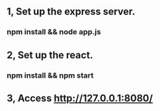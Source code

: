 ## 1, Set up the express server. 
### npm install && node app.js
## 2, Set up the react.
### npm install && npm start
## 3, Access  http://127.0.0.1:8080/